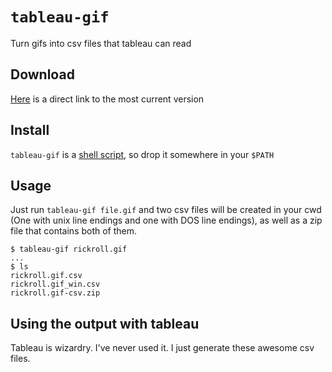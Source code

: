# `tableau-gif`

Turn gifs into csv files that tableau can read

## Download

[Here][dl] is a direct link to the most current version

## Install

`tableau-gif` is a [shell script][bin], so drop it somewhere in your `$PATH`

## Usage

Just run `tableau-gif file.gif` and two csv files will be created in your cwd
(One with unix line endings and one with DOS line endings), as well as a zip
file that contains both of them.

    $ tableau-gif rickroll.gif
    ...
    $ ls
    rickroll.gif.csv
    rickroll.gif_win.csv
    rickroll.gif-csv.zip

## Using the output with tableau

Tableau is wizardry.  I've never used it.  I just generate these awesome csv files.

[bin]: https://github.com/Dlom/tableau-gif/blob/master/tableau-gif
[dl]:  https://raw.github.com/Dlom/tableau-gif/master/tableau-gif
